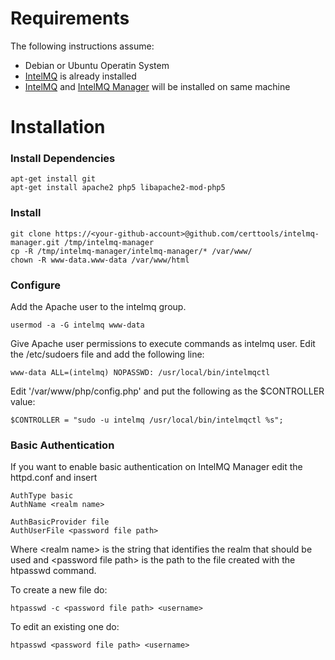 # Requirements

The following instructions assume:
* Debian or Ubuntu Operatin System
* [IntelMQ](https://github.com/certtools/intelmq) is already installed
* [IntelMQ](https://github.com/certtools/intelmq) and [IntelMQ Manager](https://github.com/certtools/intelmq-manager) will be installed on same machine


# Installation

### Install Dependencies

```
apt-get install git
apt-get install apache2 php5 libapache2-mod-php5
```

### Install

```
git clone https://<your-github-account>@github.com/certtools/intelmq-manager.git /tmp/intelmq-manager
cp -R /tmp/intelmq-manager/intelmq-manager/* /var/www/
chown -R www-data.www-data /var/www/html
```

### Configure

Add the Apache user to the intelmq group.

```
usermod -a -G intelmq www-data
```

Give Apache user permissions to execute commands as intelmq user. Edit the /etc/sudoers file and add the following line:
```
www-data ALL=(intelmq) NOPASSWD: /usr/local/bin/intelmqctl
```

Edit '/var/www/php/config.php' and put the following as the $CONTROLLER value:
```
$CONTROLLER = "sudo -u intelmq /usr/local/bin/intelmqctl %s";
```


### Basic Authentication

If you want to enable basic authentication on IntelMQ Manager edit the httpd.conf and insert 

```
AuthType basic 
AuthName <realm name>

AuthBasicProvider file
AuthUserFile <password file path>
```

Where &lt;realm name&gt; is the string that identifies the realm that should be used and &lt;password file path&gt; is the path to the file created with the htpasswd command.

To create a new file do:

```
htpasswd -c <password file path> <username>
```

To edit an existing one do:

```
htpasswd <password file path> <username>
```
